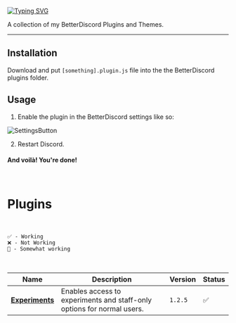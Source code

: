 [![Typing SVG](https://readme-typing-svg.demolab.com?font=Roboto+Mono&pause=2000&color=FC6A04&random=false&width=435&lines=oragne's+BetterDiscord+Stuff)](https://git.io/typing-svg)

A collection of my BetterDiscord Plugins and Themes.

---

## Installation

Download and put `[something].plugin.js` file into the the BetterDiscord plugins folder.

## Usage

1) Enable the plugin in the BetterDiscord settings like so:

![SettingsButton](https://i.imgur.com/a3fW6u8.png)

2) Restart Discord.

#### And voilà! You're done!

</br>

# Plugins

</br>

`✅ - Working` </br>
`❌ - Not Working` </br>
`🚧 - Somewhat working` </br>

</br>

Name | Description | Version | Status
---|---|---|---
**[Experiments](https://raw.githubusercontent.com/orn8/Experiments-BetterDiscord/main/Plugins/Experiments.plugin.js)** | Enables access to experiments and staff-only options for normal users. | `1.2.5` | ✅
